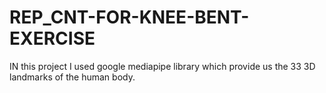 # REP_CNT-FOR-KNEE-BENT-EXERCISE

IN this project I used google mediapipe library which provide us the 33 3D landmarks of the human body.
